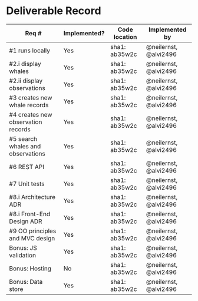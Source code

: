 # Deliverable Record

| Req # | Implemented? | Code location | Implemented by |
|-------|-------|-------|-------|
| #1 runs locally | Yes | sha1: ab35w2c | @neilernst, @alvi2496 |
| #2.i display whales | Yes | sha1: ab35w2c | @neilernst, @alvi2496 |
| #2.ii display observations | Yes | sha1: ab35w2c | @neilernst, @alvi2496 |
| #3 creates new whale records | Yes | sha1: ab35w2c | @neilernst, @alvi2496 |
| #4 creates new observation records | Yes | sha1: ab35w2c | @neilernst, @alvi2496 |
| #5 search whales and observations | Yes | sha1: ab35w2c | @neilernst, @alvi2496 |
| #6 REST API | Yes | sha1: ab35w2c | @neilernst, @alvi2496 |
| #7 Unit tests | Yes | sha1: ab35w2c | @neilernst, @alvi2496 |
| #8.i Architecture ADR | Yes | sha1: ab35w2c | @neilernst, @alvi2496 |
| #8.i Front-End Design ADR | Yes | sha1: ab35w2c | @neilernst, @alvi2496 |
| #9 OO principles and MVC design | Yes | sha1: ab35w2c | @neilernst, @alvi2496 |
| Bonus: JS validation | Yes | sha1: ab35w2c | @neilernst, @alvi2496 |
| Bonus: Hosting | No | sha1: ab35w2c | @neilernst, @alvi2496 |
| Bonus: Data store | Yes | sha1: ab35w2c | @neilernst, @alvi2496 |
